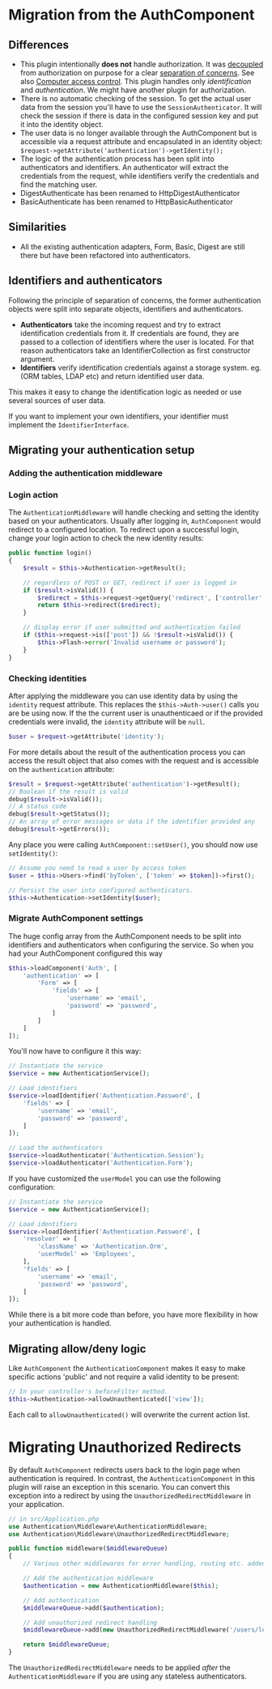 # Migration from the AuthComponent

## Differences

* This plugin intentionally **does not** handle authorization. It was [decoupled](https://en.wikipedia.org/wiki/Coupling_(computer_programming)) from authorization on purpose for a clear [separation of concerns](https://en.wikipedia.org/wiki/Separation_of_concerns). See also [Computer access control](https://en.wikipedia.org/wiki/Computer_access_control). This plugin handles only  *identification* and *authentication*. We might have another plugin for authorization. 
* There is no automatic checking of the session. To get the actual user data from the session you'll have to use the `SessionAuthenticator`. It will check the session if there is data in the configured session key and put it into the identity object.
* The user data is no longer available through the AuthComponent but is accessible via a request attribute and encapsulated in an identity object: `$request->getAttribute('authentication')->getIdentity();`
* The logic of the authentication process has been split into authenticators and identifiers. An authenticator will extract the credentials from the request, while identifiers verify the credentials and find the matching user.
* DigestAuthenticate has been renamed to HttpDigestAuthenticator
* BasicAuthenticate has been renamed to HttpBasicAuthenticator

## Similarities

* All the existing authentication adapters, Form, Basic, Digest are still there but have been refactored into authenticators.

## Identifiers and authenticators

Following the principle of separation of concerns, the former authentication objects were split into separate objects, identifiers and authenticators.

* **Authenticators** take the incoming request and try to extract identification credentials from it. If credentials are found, they are passed to a collection of identifiers where the user is located. For that reason authenticators take an IdentifierCollection as first constructor argument.
* **Identifiers** verify identification credentials against a storage system. eg. (ORM tables, LDAP etc) and return identified user data.

This makes it easy to change the identification logic as needed or use several sources of user data.

If you want to implement your own identifiers, your identifier must implement the `IdentifierInterface`.

## Migrating your authentication setup

### Adding the authentication middleware

### Login action

The `AuthenticationMiddleware` will handle checking and setting the identity based on your authenticators. Usually after logging in, `AuthComponent` would redirect to a configured location. To redirect upon a successful login, change your login action to check the new identity results:

```php
public function login()
{
    $result = $this->Authentication->getResult();

    // regardless of POST or GET, redirect if user is logged in
    if ($result->isValid()) {
        $redirect = $this->request->getQuery('redirect', ['controller' => 'Pages', 'action' => 'display', 'home']);
        return $this->redirect($redirect);
    }

    // display error if user submitted and authentication failed
    if ($this->request->is(['post']) && !$result->isValid()) {
        $this->Flash->error('Invalid username or password');
    }
}
```

### Checking identities

After applying the middleware you can use identity data by using the `identity` request attribute. This replaces the `$this->Auth->user()` calls you are be using now. If the the current user is unauthenticaed or if the provided credentials were invalid, the `identity` attribute will be `null`.

```php
$user = $request->getAttribute('identity');
```

For more details about the result of the authentication process you can access the result object that also comes with the request and is accessible on the `authentication` attribute:

```php
$result = $request->getAttribute('authentication')->getResult();
// Boolean if the result is valid
debug($result->isValid());
// A status code
debug($result->getStatus());
// An array of error messages or data if the identifier provided any
debug($result->getErrors());
```

Any place you were calling `AuthComponent::setUser()`, you should now use
`setIdentity()`:

```php
// Assume you need to read a user by access token
$user = $this->Users->find('byToken', ['token' => $token])->first();

// Persist the user into configured authenticators.
$this->Authentication->setIdentity($user);
```

### Migrate AuthComponent settings

The huge config array from the AuthComponent needs to be split into identifiers and authenticators when configuring the service. So when you had your AuthComponent configured this way

```php
$this->loadComponent('Auth', [
    'authentication' => [
        'Form' => [
            'fields' => [
                'username' => 'email',
                'password' => 'password',
            ]
        ]
    ]
]);
```

You'll now have to configure it this way:

```php
// Instantiate the service
$service = new AuthenticationService();

// Load identifiers
$service->loadIdentifier('Authentication.Password', [
    'fields' => [
        'username' => 'email',
        'password' => 'password',
    ]
]);

// Load the authenticators
$service->loadAuthenticator('Authentication.Session');
$service->loadAuthenticator('Authentication.Form');
```

If you have customized the `userModel` you can use the following configuration:

```php
// Instantiate the service
$service = new AuthenticationService();

// Load identifiers
$service->loadIdentifier('Authentication.Password', [
    'resolver' => [
        'className' => 'Authentication.Orm',
        'userModel' => 'Employees',
    ],
    'fields' => [
        'username' => 'email',
        'password' => 'password',
    ]
]);
```

While there is a bit more code than before, you have more flexibility in how
your authentication is handled.

## Migrating allow/deny logic

Like `AuthComponent` the `AuthenticationComponent` makes it easy to make
specific actions 'public' and not require a valid identity to be present:


```php
// In your controller's beforeFilter method.
$this->Authentication->allowUnauthenticated(['view']);
```

Each call to `allowUnauthenticated()` will overwrite the current action list.

# Migrating Unauthorized Redirects

By default `AuthComponent` redirects users back to the login page when
authentication is required. In contrast, the `AuthenticationComponent` in this 
plugin will raise an exception in this scenario. You can convert this exception
into a redirect by using the `UnauthorizedRedirectMiddleware` in your application.

```php
// in src/Application.php
use Authentication\Middleware\AuthenticationMiddleware;
use Authentication\Middleware\UnauthorizedRedirectMiddleware;

public function middleware($middlewareQueue)
{
    // Various other middlewares for error handling, routing etc. added here.

    // Add the authentication middleware
    $authentication = new AuthenticationMiddleware($this);

    // Add authentication
    $middlewareQueue->add($authentication);

    // Add unauthorized redirect handling
    $middlewareQueue->add(new UnauthorizedRedirectMiddleware('/users/login'));

    return $middlewareQueue;
}
```

The `UnauthorizedRedirectMiddleware` needs to be applied *after* the
`AuthenticationMiddleware` if you are using any stateless authenticators.

